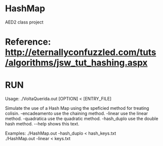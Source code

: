 # HashMap
AED2 class project

# Reference: http://eternallyconfuzzled.com/tuts/algorithms/jsw_tut_hashing.aspx

# RUN
Usage: ./VoltaQuerida.out [OPTION] < [ENTRY_FILE]

Simulate the use of a Hash Map using the speficied method for treating colisin.
  -encadeamento		use the chaining method.
  -linear		    use the linear method.
  -quadratica		use the quadratic method.
  -hash_duplo		use the double hash method.
  --help		    shows this text.

Examples:
  ./HashMap.out -hash_duplo < hash_keys.txt  
  ./HashMap.out -linear < keys.txt
